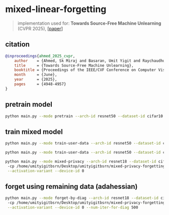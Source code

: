 # mixed-linear-forgetting

> implementation used for: **Towards Source-Free Machine Unlearning** (CVPR 2025), [[paper]](https://openaccess.thecvf.com/content/CVPR2025/html/Ahmed_Towards_Source-Free_Machine_Unlearning_CVPR_2025_paper.html)

## citation
```bibtex
@inproceedings{ahmed_2025_cvpr,
    author    = {Ahmed, Sk Miraj and Basaran, Umit Yigit and Raychaudhuri, Dripta S. and Dutta, Arindam and Kundu, Rohit and Niloy, Fahim Faisal and Guler, Basak and Roy-Chowdhury, Amit K.},
    title     = {Towards Source-Free Machine Unlearning},
    booktitle = {Proceedings of the IEEE/CVF Conference on Computer Vision and Pattern Recognition (CVPR)},
    month     = {June},
    year      = {2025},
    pages     = {4948-4957}
}
```

## pretrain model

```bash
python main.py --mode pretrain --arch-id resnet50 --dataset-id cifar10 --split-rate 0.5
```

## train mixed model

```bash
python main.py --mode train-user-data --arch-id resnet50 --dataset-id cifar10 --number-of-linearized-components 5 --use-default
```

```bash
python main.py --mode train-user-data --arch-id resnet50 --dataset-id cifar10 --number-of-linearized-components 1 --pretrained-model-path checkpoint/05142024-180246-pretrain-resnet50-cifar10-split0.8/05142024_180246_pretrain_resnet50_cifar10_split0.8.pth --split-rate 0.8
```

```bash
python main.py --mode mixed-privacy --arch-id resnet18 --dataset-id cifar10-act -nlc 1 --split-rate 0.1 \ 
 -cp /home/umityigitbsrn/Desktop/umityigitbsrn/mixed-privacy-forgetting/checkpoint/05152024-011132-train-user-data-resnet18-cifar10-last1 \
 --activation-variant --device-id 0
```

## forget using remaining data (adahessian)

```bash
python main.py --mode forget-by-diag --arch-id resnet18 --dataset-id cifar10-act -nlc 1 --split-rate 0.1 \ 
 -cp /home/umityigitbsrn/Desktop/umityigitbsrn/mixed-privacy-forgetting/checkpoint/05152024-011132-train-user-data-resnet18-cifar10-last1 \
 --activation-variant --device-id 0 --num-iter-for-diag 500
```
